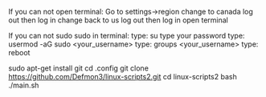 If you can not open terminal:
Go to settings->region 
change to canada
log out then log in
change back to us
log out then log in
open terminal


If you can not sudo  sudo in terminal:
type: su
type your password
type: usermod -aG sudo <your_username>
type: groups <your_username>
type: reboot

sudo apt-get install git
cd .config
git clone https://github.com/Defmon3/linux-scripts2.git
cd linux-scripts2
bash ./main.sh